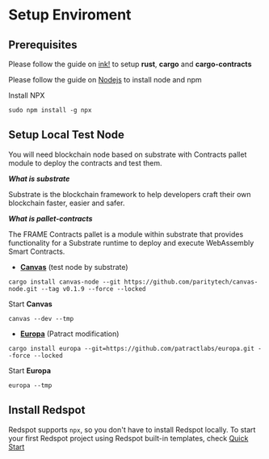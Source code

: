 # Setup Enviroment
## Prerequisites
Please follow the guide on [ink!](https://substrate.dev/substrate-contracts-workshop/#/0/setup) to setup **rust**, **cargo** and **cargo-contracts** 

Please follow the guide on [Nodejs](https://nodejs.org/) to install node and npm

Install NPX
```
sudo npm install -g npx
```
## Setup Local Test Node
You will need blockchain node based on substrate with Contracts pallet module to deploy the contracts and test them.

***What is substrate***

Substrate is the blockchain framework to help developers craft their own blockchain faster, easier and safer.

 ***What is pallet-contracts***

The FRAME Contracts pallet is a module within substrate that provides functionality for a Substrate runtime to deploy and execute WebAssembly Smart Contracts.


* [**Canvas**](https://github.com/paritytech/canvas-node) (test node by substrate)
```
cargo install canvas-node --git https://github.com/paritytech/canvas-node.git --tag v0.1.9 --force --locked
```
Start **Canvas**
```
canvas --dev --tmp
```
* [**Europa**](../../europa/introduction.md) (Patract modification)
```
cargo install europa --git=https://github.com/patractlabs/europa.git --force --locked
```
Start **Europa**
```
europa --tmp
```

## Install Redspot
Redspot supports `npx`, so you don't have to install Redspot locally.
To start your first Redspot project using Redspot built-in templates, check [Quick Start](./quick-start)
